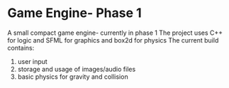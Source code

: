 # Game Engine- Phase 1
A small compact game engine- currently in phase 1
The project uses C++ for logic and SFML for graphics and box2d for physics 
The current build contains:

1. user input
2. storage and usage of images/audio files
3. basic physics for gravity and collision

 
